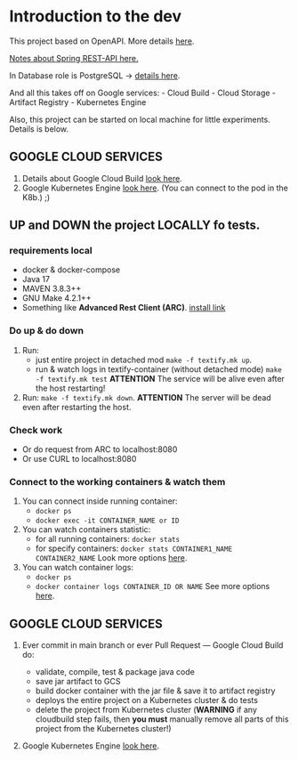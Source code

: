 # Introduction to the dev
This project based on OpenAPI.
More details [here](./api/Open_API/openapi.yaml).

[Notes about Spring REST-API here.](./api/API.md)

In Database role is PostgreSQL → [details here](./DataB/DB_DESCRIPTION.md).

And all this takes off on Google services:
    - Cloud Build
    - Cloud Storage
    - Artifact Registry
    - Kubernetes Engine

Also, this project can be started on local machine for little experiments. Details is below.

## GOOGLE CLOUD SERVICES
1. Details about Google Cloud Build [look here](./CLOUDBUILD.md).
2. Google Kubernetes Engine [look here](./k8b/K8b.md). (You can connect to the pod in the K8b.) ;)

## UP and DOWN the project LOCALLY fo tests.
### requirements local
- docker & docker-compose
- Java 17
- MAVEN 3.8.3++
- GNU Make 4.2.1++
- Something like **Advanced Rest Client (ARC)**. [install link](https://install.advancedrestclient.com/install)

### Do up & do  down
1. Run:
   - just entire project in detached mod `make -f textify.mk up`.
   - run & watch logs in textify-container (without detached mode) `make -f textify.mk test`
   **ATTENTION** The service will be alive even after the host restarting!
2. Run: `make -f textify.mk down`. **ATTENTION** The server will be dead even after restarting the host.

### Check work
- Or do request from ARC to localhost:8080
- Or use CURL to localhost:8080
### Connect to the working containers & watch them
1. You can connect inside running container:
   - `docker ps`
   - `docker exec -it CONTAINER_NAME or ID`
2. You can watch containers statistic:
   - for all running containers: `docker stats`
   - for specify containers: `docker stats CONTAINER1_NAME CONTAINER2_NAME`
     Look more options [here](https://docs.docker.com/engine/reference/commandline/stats/).
3. You can watch container logs:
   - `docker ps`
   - `docker container logs CONTAINER_ID OR NAME`
      See more options [here](https://docs.docker.com/engine/reference/commandline/logs/).


## GOOGLE CLOUD SERVICES
1. Ever commit in main branch or ever Pull Request — Google Cloud Build do:
    - validate, compile, test & package java code
    - save jar artifact to GCS
    - build docker container with the jar file & save it to artifact registry
    - deploys the entire project on a Kubernetes cluster & do tests
    - delete the project from Kubernetes cluster (**WARNING** if any cloudbuild step fails, then **you must** manually remove all parts of this project from the Kubernetes cluster!)

2. Google Kubernetes Engine [look here](./k8b/K8b.md).